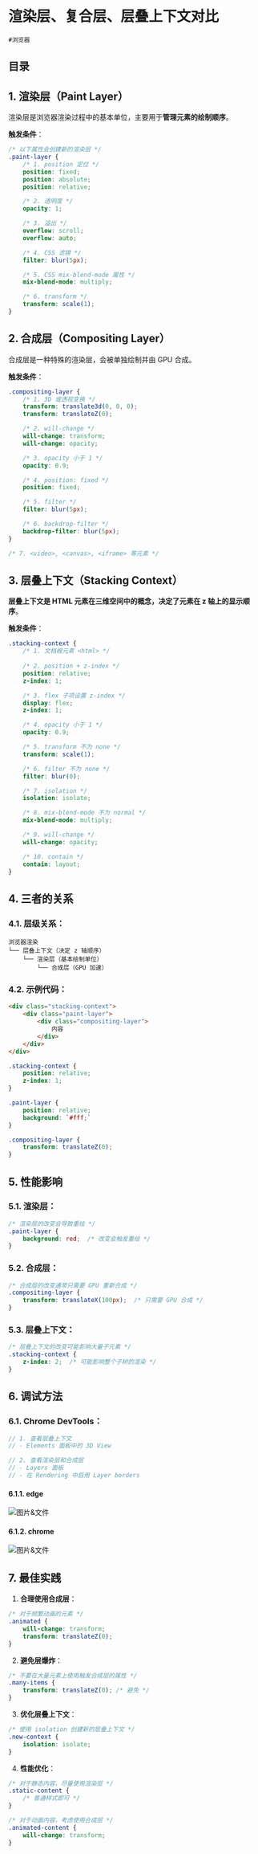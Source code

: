 
# 渲染层、复合层、层叠上下文对比

`#浏览器` 


## 目录
<!-- toc -->
 ## 1. 渲染层（Paint Layer） 

渲染层是浏览器渲染过程中的基本单位，主要用于**管理元素的绘制顺序**。

**触发条件**：

```css
/* 以下属性会创建新的渲染层 */
.paint-layer {
    /* 1. position 定位 */
    position: fixed;
    position: absolute;
    position: relative;

    /* 2. 透明度 */
    opacity: 1;

    /* 3. 溢出 */
    overflow: scroll;
    overflow: auto;

    /* 4. CSS 滤镜 */
    filter: blur(5px);

    /* 5. CSS mix-blend-mode 属性 */
    mix-blend-mode: multiply;

    /* 6. transform */
    transform: scale(1);
}
```

## 2. 合成层（Compositing Layer）

合成层是一种特殊的渲染层，会被单独绘制并由 GPU 合成。

**触发条件**：

```css hl:10
.compositing-layer {
    /* 1. 3D 或透视变换 */
    transform: translate3d(0, 0, 0);
    transform: translateZ(0);

    /* 2. will-change */
    will-change: transform;
    will-change: opacity;

    /* 3. opacity 小于 1 */
    opacity: 0.9;

    /* 4. position: fixed */
    position: fixed;

    /* 5. filter */
    filter: blur(5px);

    /* 6. backdrop-filter */
    backdrop-filter: blur(5px);
}

/* 7. <video>, <canvas>, <iframe> 等元素 */
```

## 3. 层叠上下文（Stacking Context）

**层叠上下文是 HTML 元素在三维空间中的概念，决定了元素在 z 轴上的显示顺序**。

**触发条件**：

```css
.stacking-context {
    /* 1. 文档根元素 <html> */
    
    /* 2. position + z-index */
    position: relative;
    z-index: 1;

    /* 3. flex 子项设置 z-index */
    display: flex;
    z-index: 1;

    /* 4. opacity 小于 1 */
    opacity: 0.9;

    /* 5. transform 不为 none */
    transform: scale(1);

    /* 6. filter 不为 none */
    filter: blur(0);

    /* 7. isolation */
    isolation: isolate;

    /* 8. mix-blend-mode 不为 normal */
    mix-blend-mode: multiply;

    /* 9. will-change */
    will-change: opacity;

    /* 10. contain */
    contain: layout;
}
```

## 4. 三者的关系

### 4.1. **层级关系**：

```
浏览器渲染
└── 层叠上下文（决定 z 轴顺序）
    └── 渲染层（基本绘制单位）
        └── 合成层（GPU 加速）
```

### 4.2. **示例代码**：

```html
<div class="stacking-context">
    <div class="paint-layer">
        <div class="compositing-layer">
            内容
        </div>
    </div>
</div>
```

```css
.stacking-context {
    position: relative;
    z-index: 1;
}

.paint-layer {
    position: relative;
    background: `#fff;`
}

.compositing-layer {
    transform: translateZ(0);
}
```

## 5. 性能影响

### 5.1. **渲染层**：

```css
/* 渲染层的改变会导致重绘 */
.paint-layer {
    background: red;  /* 改变会触发重绘 */
}
```

### 5.2. **合成层**：

```css
/* 合成层的改变通常只需要 GPU 重新合成 */
.compositing-layer {
    transform: translateX(100px);  /* 只需要 GPU 合成 */
}
```

### 5.3. **层叠上下文**：

```css
/* 层叠上下文的改变可能影响大量子元素 */
.stacking-context {
    z-index: 2;  /* 可能影响整个子树的渲染 */
}
```

## 6. 调试方法

### 6.1. **Chrome DevTools**：

```javascript hl:2
// 1. 查看层叠上下文
// - Elements 面板中的 3D View

// 2. 查看渲染层和合成层
// - Layers 面板
// - 在 Rendering 中启用 Layer borders
```

#### 6.1.1. edge

![图片&文件](./files/20241227-1.png)

#### 6.1.2. chrome

![图片&文件](./files/20241227.png)

## 7. 最佳实践

1. **合理使用合成层**：
```css
/* 对于频繁动画的元素 */
.animated {
    will-change: transform;
    transform: translateZ(0);
}
```

2. **避免层爆炸**：
```css
/* 不要在大量元素上使用触发合成层的属性 */
.many-items {
    transform: translateZ(0); /* 避免 */
}
```

3. **优化层叠上下文**：
```css
/* 使用 isolation 创建新的层叠上下文 */
.new-context {
    isolation: isolate;
}
```

4. **性能优化**：
```css
/* 对于静态内容，尽量使用渲染层 */
.static-content {
    /* 普通样式即可 */
}

/* 对于动画内容，考虑使用合成层 */
.animated-content {
    will-change: transform;
}
```


